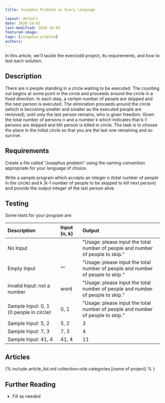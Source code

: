 ```yaml
---
title: Josephus Problem in Every Language

layout: default
date: 2020-10-03
last-modified: 2020-10-03
featured-image: 
tags: [josephus-problem]
authors:
---
```


In this article, we'll tackle the even/odd project, its requirements, and how to test each solution.

## Description

There are n people standing in a circle waiting to be executed. The counting out begins at some point in the circle and proceeds around the circle in a fixed direction. In each step, a certain number of people are skipped and the next person is executed. The elimination proceeds around the circle (which is becoming smaller and smaller as the executed people are removed), until only the last person remains, who is given freedom. Given the total number of persons n and a number k which indicates that k-1 persons are skipped and kth person is killed in circle. The task is to choose the place in the initial circle so that you are the last one remaining and so survive.

## Requirements

Create a file called "Josephus problem" using the naming convention appropriate for your language of choice.

Write a sample program which accepts an integer n (total number of people in the circle) and k (k-1 number of people to be skipped to kill next person) and provide the output integer of the last person alive.

## Testing

Some tests for your program are:


| Description | Input (n, k) | Output |
| :---------- | :---- | :----- |
| No Input                    |      | "Usage: please input the total number of people and number of people to skip." |
| Empty Input                 | ""   | "Usage: please input the total number of people and number of people to skip." |
| Invalid Input: not a number | word | "Usage: please input the total number of people and number of people to skip." |
| Sample Input: 0, 1 (0 people in circle)  | 0, 1  | "Usage: please input the total number of people and number of people to skip." |
| Sample Input: 5, 2  | 5, 2  | 3 |
| Sample Input: 7, 3  | 7, 3  | 4 |
| Sample Input: 41, 4  | 41, 4  | 11 |

## Articles

{% include article_list.md collection=site.categories.[name of project] % }

## Further Reading

- Fill as needed
